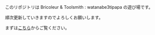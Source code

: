 このリポジトリは Bricoleur & Toolsmith : watanabe3tipapa の遊び場です。  

順次更新していきますのでよろしくお願いします。

まずは[こちら](https://watanabe3tipapa.github.io)からご覧ください。
